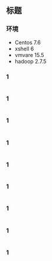 ## 标题

### 环境

- Centos 7.6
- xshell 6
- vmvare 15.5
- hadoop 2.7.5



### 1



```shell

```



### 1



```shell

```



### 1



```shell

```



### 1



```shell

```



### 1



```shell

```



### 1



```shell

```



### 1



```shell

```



### 1



```shell

```



### 1



```shell

```

